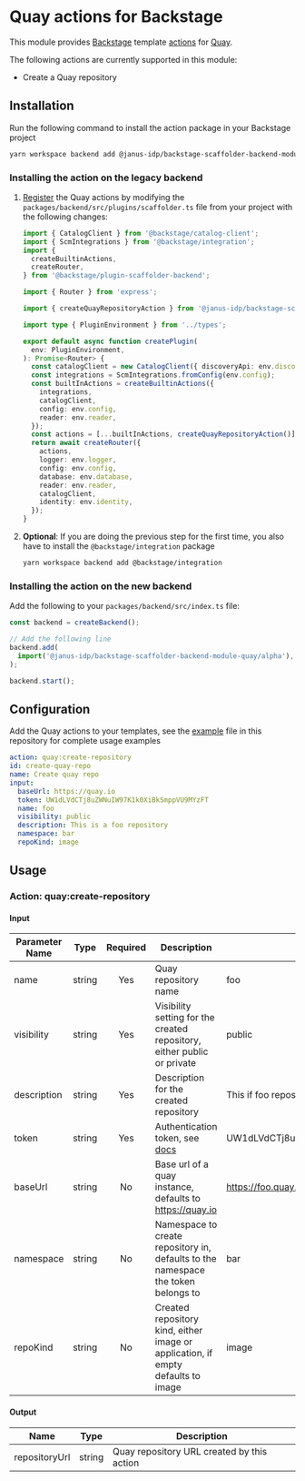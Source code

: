 # Quay actions for Backstage

This module provides [Backstage](https://backstage.io/) template [actions](https://backstage.io/docs/features/software-templates/builtin-actions) for [Quay](https://docs.quay.io/).

The following actions are currently supported in this module:

- Create a Quay repository

## Installation

Run the following command to install the action package in your Backstage project

```bash
yarn workspace backend add @janus-idp/backstage-scaffolder-backend-module-quay
```

### Installing the action on the legacy backend

1. [Register](https://backstage.io/docs/features/software-templates/writing-custom-actions#registering-custom-actions) the Quay actions by modifying the `packages/backend/src/plugins/scaffolder.ts` file from your project with the following changes:

   ```ts
   import { CatalogClient } from '@backstage/catalog-client';
   import { ScmIntegrations } from '@backstage/integration';
   import {
     createBuiltinActions,
     createRouter,
   } from '@backstage/plugin-scaffolder-backend';

   import { Router } from 'express';

   import { createQuayRepositoryAction } from '@janus-idp/backstage-scaffolder-backend-module-quay';

   import type { PluginEnvironment } from '../types';

   export default async function createPlugin(
     env: PluginEnvironment,
   ): Promise<Router> {
     const catalogClient = new CatalogClient({ discoveryApi: env.discovery });
     const integrations = ScmIntegrations.fromConfig(env.config);
     const builtInActions = createBuiltinActions({
       integrations,
       catalogClient,
       config: env.config,
       reader: env.reader,
     });
     const actions = [...builtInActions, createQuayRepositoryAction()];
     return await createRouter({
       actions,
       logger: env.logger,
       config: env.config,
       database: env.database,
       reader: env.reader,
       catalogClient,
       identity: env.identity,
     });
   }
   ```

2. **Optional**: If you are doing the previous step for the first time, you also have to install the `@backstage/integration` package

   ```bash
   yarn workspace backend add @backstage/integration
   ```

### Installing the action on the new backend

Add the following to your `packages/backend/src/index.ts` file:

```ts title="packages/backend/src/index.ts"
const backend = createBackend();

// Add the following line
backend.add(
  import('@janus-idp/backstage-scaffolder-backend-module-quay/alpha'),
);

backend.start();
```

## Configuration

Add the Quay actions to your templates, see the [example](./examples/templates/01-quay-template.yaml) file in this repository for complete usage examples

```yaml
action: quay:create-repository
id: create-quay-repo
name: Create quay repo
input:
  baseUrl: https://quay.io
  token: UW1dLVdCTj8uZWNuIW97K1k0XiBkSmppVU9MYzFT
  name: foo
  visibility: public
  description: This is a foo repository
  namespace: bar
  repoKind: image
```

## Usage

### Action: quay:create-repository

#### Input

| Parameter Name |  Type  | Required | Description                                                                       | Example                                  |
| -------------- | :----: | :------: | --------------------------------------------------------------------------------- | ---------------------------------------- |
| name           | string |   Yes    | Quay repository name                                                              | foo                                      |
| visibility     | string |   Yes    | Visibility setting for the created repository, either public or private           | public                                   |
| description    | string |   Yes    | Description for the created repository                                            | This if foo repository                   |
| token          | string |   Yes    | Authentication token, see [docs](https://docs.quay.io/api/)                       | UW1dLVdCTj8uZWNuIW97K1k0XiBkSmppVU9MYzFT |
| baseUrl        | string |    No    | Base url of a quay instance, defaults to <https://quay.io>                        | <https://foo.quay.io>                    |
| namespace      | string |    No    | Namespace to create repository in, defaults to the namespace the token belongs to | bar                                      |
| repoKind       | string |    No    | Created repository kind, either image or application, if empty defaults to image  | image                                    |

#### Output

| Name          |  Type  | Description                                |
| ------------- | :----: | ------------------------------------------ |
| repositoryUrl | string | Quay repository URL created by this action |
